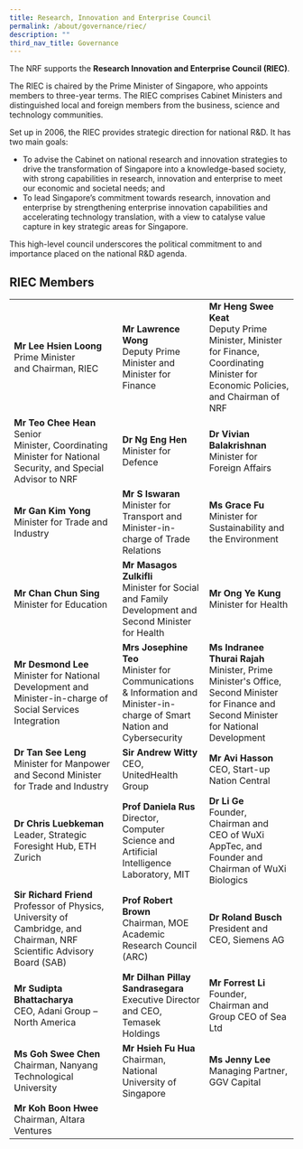 ```yaml
---
title: Research, Innovation and Enterprise Council
permalink: /about/governance/riec/
description: ""
third_nav_title: Governance
---
```

The NRF supports the **Research Innovation and Enterprise Council (RIEC)**.

The RIEC is chaired by the Prime Minister of Singapore, who appoints members to three-year terms. The RIEC comprises Cabinet Ministers and distinguished local and foreign members from the business, science and technology communities.

Set up in 2006, the RIEC provides strategic direction for national R&amp;D. It has two main goals:

* To advise the Cabinet on national research and innovation strategies to drive the transformation of Singapore into a knowledge-based society, with strong capabilities in research, innovation and enterprise to meet our economic and societal needs; and
* To lead Singapore’s commitment towards research, innovation and enterprise by strengthening enterprise innovation capabilities and accelerating technology translation, with a view to catalyse value capture in key strategic areas for Singapore.

This high-level council underscores the political commitment to and importance placed on the national R&amp;D agenda.

## RIEC Members ##

| | |  |
| -------- | -------- | -------- |
| **Mr Lee Hsien Loong** <br>Prime Minister and&nbsp;Chairman, RIEC | **Mr Lawrence Wong** <br>Deputy Prime Minister and Minister for Finance | **Mr Heng Swee Keat** <br>Deputy Prime Minister,&nbsp;Minister for Finance, Coordinating Minister for Economic Policies, and&nbsp;Chairman of NRF |
| **Mr Teo Chee Hean** <br>Senior Minister,&nbsp;Coordinating Minister for&nbsp;National Security, and&nbsp;Special Advisor to NRF | **Dr Ng Eng Hen** <br>Minister for Defence | **Dr&nbsp;Vivian Balakrishnan**<br>Minister for Foreign Affairs
| **Mr Gan Kim Yong**<br>Minister for Trade and Industry | **Mr&nbsp;S Iswaran**<br>Minister for Transport and Minister-in-charge of Trade Relations | **Ms Grace Fu**<br>Minister for Sustainability and the Environment
|**Mr Chan Chun Sing**<br>Minister for Education | **Mr Masagos Zulkifli**<br> Minister for Social and Family Development and Second Minister for Health | **Mr Ong Ye Kung**<br>Minister for Health
| **Mr Desmond Lee**<br>Minister for National Development and Minister-in-charge of Social Services Integration | **Mrs Josephine Teo** <br>Minister for Communications &amp; Information and Minister-in-charge of Smart Nation and Cybersecurity | **Ms Indranee Thurai Rajah** <br>Minister, Prime Minister's Office, Second Minister for Finance and Second Minister for National Development
|**Dr Tan See Leng**<br>Minister for Manpower and Second Minister for Trade and Industry |**Sir Andrew Witty** <br> CEO, UnitedHealth Group | **Mr Avi Hasson** <br> CEO, Start-up Nation Central
|**Dr Chris Luebkeman**<br> Leader, Strategic Foresight Hub, ETH Zurich | **Prof Daniela Rus** <br> Director, Computer Science and Artificial Intelligence Laboratory, MIT | **Dr Li Ge** <br>Founder, Chairman and CEO of WuXi AppTec, and Founder and Chairman of WuXi Biologics
| **Sir Richard Friend** <br>Professor of Physics, University of Cambridge, and Chairman, NRF Scientific Advisory Board (SAB) | **Prof Robert Brown**<br>Chairman, MOE Academic Research Council (ARC) | **Dr Roland Busch** <br>President and CEO, Siemens AG
|**Mr Sudipta Bhattacharya** <br> CEO, Adani Group – North America | **Mr Dilhan Pillay Sandrasegara**<br>Executive Director and CEO, Temasek Holdings | **Mr Forrest Li**<br>Founder, Chairman and Group CEO of Sea Ltd
|**Ms Goh Swee Chen**<br>Chairman, Nanyang Technological University |**Mr Hsieh Fu Hua**<br>Chairman, National University of Singapore |**Ms Jenny Lee**<br>Managing Partner, GGV Capital
|**Mr Koh Boon Hwee**<br>Chairman, Altara Ventures
